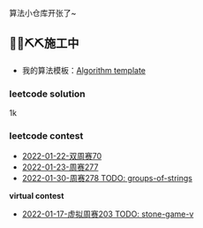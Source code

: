 算法小仓库开张了~


##  **🧱🧱⛏️⛏️施工中**

- 我的算法模板：[Algorithm template](https://fengwei2002.notion.site/fengwei2002/algorithm-template-2ed2f53326b049b8945f6119c83874be)

### leetcode solution

1k

### leetcode contest

- [2022-01-22-双周赛70](https://github.com/fengwei2002/Algorithm/blob/main/LeetCodeContest/2022-01-22-70%E5%8F%8C%E5%91%A8%E8%B5%9B-1.md)
- [2022-01-23-周赛277](https://github.com/fengwei2002/Algorithm/blob/main/LeetCodeContest/2022-01-23-277%E5%91%A8%E8%B5%9B-3.md)
- [2022-01-30-周赛278 TODO: groups-of-strings](https://github.com/fengwei2002/Algorithm/blob/main/LeetCodeContest/2022-01-30-278%E5%91%A8%E8%B5%9B-2.5.md)


**virtual contest**

- [2022-01-17-虚拟周赛203 TODO: stone-game-v](https://github.com/fengwei2002/Algorithm/blob/main/LeetCodeContest/2022-01-17-%E8%99%9A%E6%8B%9F203.md)
